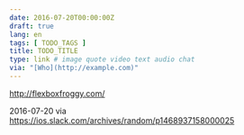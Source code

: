 ```yaml
---
date: 2016-07-20T00:00:00Z
draft: true
lang: en
tags: [ TODO_TAGS ]
title: TODO_TITLE
type: link # image quote video text audio chat
via: "[Who](http://example.com)"
---
```


<http://flexboxfroggy.com/>

2016-07-20
via https://ios.slack.com/archives/random/p1468937158000025


